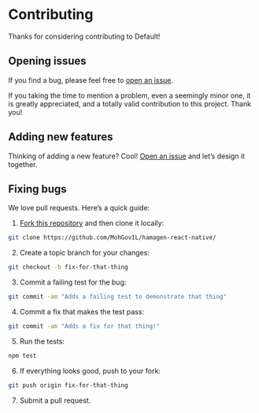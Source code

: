 # Contributing

Thanks for considering contributing to Default!

## Opening issues

If you find a bug, please feel free to [open an issue](https://github.com/MohGovIL/hamagen-react-native/issues).

If you taking the time to mention a problem, even a seemingly minor one, it is greatly appreciated, and a totally valid contribution to this project. Thank you!


## Adding new features

Thinking of adding a new feature? Cool! [Open an issue](https://github.com/MohGovIL/hamagen-react-native/issues) and let’s design it together.

## Fixing bugs

We love pull requests. Here’s a quick guide:

1. [Fork this repository](https://github.com/MohGovIL/hamagen-react-native/) and then clone it locally:

  ```bash
  git clone https://github.com/MohGovIL/hamagen-react-native/
  ```

2. Create a topic branch for your changes:

  ```bash
  git checkout -b fix-for-that-thing
  ```
3. Commit a failing test for the bug:

  ```bash
  git commit -am "Adds a failing test to demonstrate that thing"
  ```

4. Commit a fix that makes the test pass:

  ```bash
  git commit -am "Adds a fix for that thing!"
  ```

5. Run the tests:

  ```bash
  npm test
  ```

6. If everything looks good, push to your fork:

  ```bash
  git push origin fix-for-that-thing
  ```

7. Submit a pull request.
